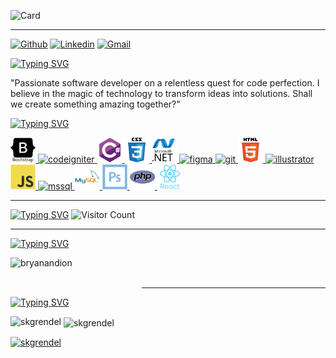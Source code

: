 ![Card](https://github.com/Skgrendel/Skgrendel/assets/20147339/1edc4695-ea9a-481c-a557-a55844ab5b76)

***
[![Github](https://img.shields.io/badge/-Github-000?style=flat&logo=Github&logoColor=white)](https://github.com/Skgrendel)
[![Linkedin](https://img.shields.io/badge/-LinkedIn-blue?style=flat&logo=Linkedin&logoColor=white)](https://www.linkedin.com/in/bryan-andion)
[![Gmail](https://img.shields.io/badge/-Gmail-c14438?style=flat&logo=Gmail&logoColor=white)](mailto:bryan.andion@gmail.com)

[![Typing SVG](https://readme-typing-svg.demolab.com?font=Fira+Code&pause=1000&color=A7A7A7&random=false&width=435&lines=About+Me)](https://git.io/typing-svg)
<p  align="left">"Passionate software developer on a relentless quest for code perfection. I believe in the magic of technology to transform ideas into solutions. Shall we create something amazing together?"</p>

[![Typing SVG](https://readme-typing-svg.demolab.com?font=Fira+Code&pause=1000&color=A7A7A7&random=false&width=435&lines=Languages+and+Tools%3A)](https://git.io/typing-svg)
<p align="left"> <a href="https://getbootstrap.com" target="_blank" rel="noreferrer"> 
  <img src="https://raw.githubusercontent.com/devicons/devicon/master/icons/bootstrap/bootstrap-plain-wordmark.svg" alt="bootstrap" width="40" height="40"/> </a> <a href="https://codeigniter.com" target="_blank" rel="noreferrer"> <img src="https://cdn.worldvectorlogo.com/logos/codeigniter.svg" alt="codeigniter" width="40" height="40"/> </a> <a href="https://www.w3schools.com/cs/" target="_blank" rel="noreferrer"> <img src="https://raw.githubusercontent.com/devicons/devicon/master/icons/csharp/csharp-original.svg" alt="csharp" width="40" height="40"/> </a> <a href="https://www.w3schools.com/css/" target="_blank" rel="noreferrer"> <img src="https://raw.githubusercontent.com/devicons/devicon/master/icons/css3/css3-original-wordmark.svg" alt="css3" width="40" height="40"/> </a> <a href="https://dotnet.microsoft.com/" target="_blank" rel="noreferrer"> <img src="https://raw.githubusercontent.com/devicons/devicon/master/icons/dot-net/dot-net-original-wordmark.svg" alt="dotnet" width="40" height="40"/> </a> <a href="https://www.figma.com/" target="_blank" rel="noreferrer"> <img src="https://www.vectorlogo.zone/logos/figma/figma-icon.svg" alt="figma" width="40" height="40"/> </a> <a href="https://git-scm.com/" target="_blank" rel="noreferrer"> <img src="https://www.vectorlogo.zone/logos/git-scm/git-scm-icon.svg" alt="git" width="40" height="40"/> </a> <a href="https://www.w3.org/html/" target="_blank" rel="noreferrer"> <img src="https://raw.githubusercontent.com/devicons/devicon/master/icons/html5/html5-original-wordmark.svg" alt="html5" width="40" height="40"/> </a> <a href="https://www.adobe.com/in/products/illustrator.html" target="_blank" rel="noreferrer"> <img src="https://www.vectorlogo.zone/logos/adobe_illustrator/adobe_illustrator-icon.svg" alt="illustrator" width="40" height="40"/> </a> <a href="https://developer.mozilla.org/en-US/docs/Web/JavaScript" target="_blank" rel="noreferrer"> <img src="https://raw.githubusercontent.com/devicons/devicon/master/icons/javascript/javascript-original.svg" alt="javascript" width="40" height="40"/> </a> <a href="https://www.microsoft.com/en-us/sql-server" target="_blank" rel="noreferrer"> <img src="https://www.svgrepo.com/show/303229/microsoft-sql-server-logo.svg" alt="mssql" width="40" height="40"/> </a> <a href="https://www.mysql.com/" target="_blank" rel="noreferrer"> <img src="https://raw.githubusercontent.com/devicons/devicon/master/icons/mysql/mysql-original-wordmark.svg" alt="mysql" width="40" height="40"/> </a> <a href="https://www.photoshop.com/en" target="_blank" rel="noreferrer"> <img src="https://raw.githubusercontent.com/devicons/devicon/master/icons/photoshop/photoshop-line.svg" alt="photoshop" width="40" height="40"/> </a> <a href="https://www.php.net" target="_blank" rel="noreferrer"> <img src="https://raw.githubusercontent.com/devicons/devicon/master/icons/php/php-original.svg" alt="php" width="40" height="40"/> </a> <a href="https://reactjs.org/" target="_blank" rel="noreferrer"> <img src="https://raw.githubusercontent.com/devicons/devicon/master/icons/react/react-original-wordmark.svg" alt="react" width="40" height="40"/> </a> </p>

***

[![Typing SVG](https://readme-typing-svg.demolab.com?font=Fira+Code&pause=1000&color=A7A7A7&random=false&width=435&lines=Visitors)](https://git.io/typing-svg)
![Visitor Count](https://profile-counter.glitch.me/Skgrendel/count.svg)

***

[![Typing SVG](https://readme-typing-svg.demolab.com?font=Fira+Code&pause=1000&color=A7A7A7&random=false&width=435&lines=Support%3A)](https://git.io/typing-svg)
<p><a href="https://ko-fi.com/bryanandion"> <img align="left" src="https://cdn.ko-fi.com/cdn/kofi3.png?v=3" height="50" width="210" alt="bryanandion" /></a></p><br><br>

***

[![Typing SVG](https://readme-typing-svg.demolab.com?font=Fira+Code&pause=1000&color=A7A7A7&random=false&width=435&lines=Stats)](https://git.io/typing-svg)
<p><img align="left" src="https://github-readme-stats.vercel.app/api/top-langs?username=Skgrendel&show_icons=true&locale=en&layout=compact&theme=radical" alt="skgrendel" /></p>
<p>&nbsp;<img align="center" src="https://github-readme-stats.vercel.app/api?username=Skgrendel&show_icons=true&locale=en&theme=radical" alt="skgrendel" /></p>
<p align="left"> <a href="https://github.com/ryo-ma/github-profile-trophy"><img src="https://github-profile-trophy.vercel.app/?username=skgrendel&theme=radical" alt="skgrendel" /></a> </p>






